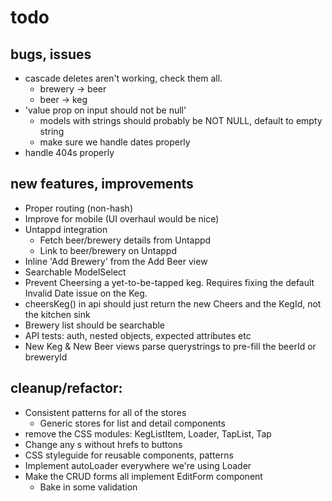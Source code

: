 # todo


## bugs, issues

- cascade deletes aren't working, check them all.
  - brewery -> beer
  - beer -> keg
- 'value prop on input should not be null'
  - models with strings should probably be NOT NULL, default to empty string
  - make sure we handle dates properly
- handle 404s properly


## new features, improvements

- Proper routing (non-hash)
- Improve for mobile (UI overhaul would be nice)
- Untappd integration
  - Fetch beer/brewery details from Untappd
  - Link to beer/brewery on Untappd
- Inline 'Add Brewery' from the Add Beer view
- Searchable ModelSelect
- Prevent Cheersing a yet-to-be-tapped keg. Requires fixing the default Invalid Date issue on the Keg.
- cheersKeg() in api should just return the new Cheers and the KegId, not the kitchen sink
- Brewery list should be searchable
- API tests: auth, nested objects, expected attributes etc
- New Keg & New Beer views parse querystrings to pre-fill the beerId or breweryId

## cleanup/refactor:

- Consistent patterns for all of the stores
  - Generic stores for list and detail components
- remove the CSS modules: KegListItem, Loader, TapList, Tap
- Change any <A>s without hrefs to buttons
- CSS styleguide for reusable components, patterns
- Implement autoLoader everywhere we're using Loader
- Make the CRUD forms all implement EditForm component
  - Bake in some validation
